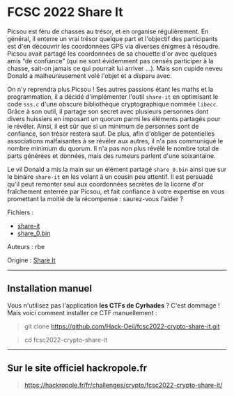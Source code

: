 # FCSC 2022 Share It

Picsou est féru de chasses au trésor, et en organise régulièrement. En général, il enterre un vrai trésor quelque part et l'objectif des participants est d'en découvrir les coordonnées GPS via diverses énigmes à résoudre. Picsou avait partagé les coordonnées de sa chouette d'or avec quelques amis “de confiance” (qui ne sont évidemment pas censés participer à la chasse, sait-on jamais ce qui pourrait lui arriver …). Mais son cupide neveu Donald a malheureusement volé l'objet et a disparu avec.

On n'y reprendra plus Picsou ! Ses autres passions étant les maths et la programmation, il a décidé d'implémenter l'outil ```share-it``` en optimisant le code ```sss.c``` d'une obscure bibliothèque cryptographique nommée ```libecc```. Grâce à son outil, il partage son secret avec plusieurs personnes dont divers huissiers en imposant un quorum parmi les éléments partagés pour le révéler. Ainsi, il est sûr que si un minimum de personnes sont de confiance, son trésor restera sauf. De plus, afin d'obliger de potentielles associations malfaisantes à se révéler aux autres, il n'a pas communiqué le nombre minimum du quorum. Il n'a pas non plus révélé le nombre total de parts générées et données, mais des rumeurs parlent d'une soixantaine.

Le vil Donald a mis la main sur un élément partagé ```share_0.bin``` ainsi que sur le binaire ```share-it``` en les volant à un cousin peu attentif. Il est persuadé qu'il peut remonter seul aux coordonnées secrètes de la licorne d'or fraîchement enterrée par Picsou, et fait confiance à votre expertise en vous promettant la moitié de la récompense : saurez-vous l'aider ?



Fichiers :
- [share-it](share-it)
- [share_0.bin](share_0.bin)


Auteurs : rbe

Origine : [Share It](https://hackropole.fr/fr/challenges/crypto/fcsc2022-crypto-share-it/)



-----------

## Installation manuel
Vous n'utilisez pas l'application **les CTFs de Cyrhades** ? C'est dommage !
Mais voici comment installer ce CTF manuellement :

> git clone https://github.com/Hack-Oeil/fcsc2022-crypto-share-it.git

> cd fcsc2022-crypto-share-it


-----------

## Sur le site officiel hackropole.fr
> https://hackropole.fr/fr/challenges/crypto/fcsc2022-crypto-share-it/
